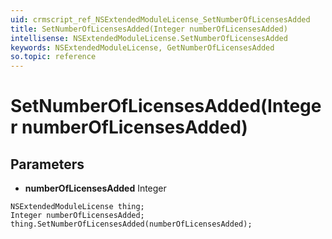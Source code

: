 ```yaml
---
uid: crmscript_ref_NSExtendedModuleLicense_SetNumberOfLicensesAdded
title: SetNumberOfLicensesAdded(Integer numberOfLicensesAdded)
intellisense: NSExtendedModuleLicense.SetNumberOfLicensesAdded
keywords: NSExtendedModuleLicense, GetNumberOfLicensesAdded
so.topic: reference
---
```


# SetNumberOfLicensesAdded(Integer numberOfLicensesAdded)

## Parameters

* **numberOfLicensesAdded** Integer

```crmscript
NSExtendedModuleLicense thing;
Integer numberOfLicensesAdded;
thing.SetNumberOfLicensesAdded(numberOfLicensesAdded);
```

